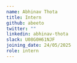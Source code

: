 ```yaml
---
name: Abhinav Thota
title: Intern
github: abeeto
twitter: ""
linkedin: abhinav-thota
slack: U08G0H61NJF
joining_date: 24/05/2025
role: intern
---
```



